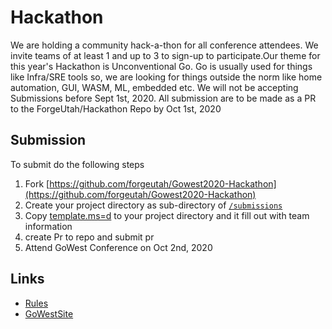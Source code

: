 # Hackathon

We are holding a community hack-a-thon for all conference attendees. We invite teams of at least 1 and up to 3 to sign-up to participate.Our theme for this year's Hackathon is Unconventional Go. Go is usually used for things like Infra/SRE tools so, we are looking for things outside the norm like home automation, GUI, WASM, ML, embedded etc. We will not be accepting Submissions before Sept 1st, 2020. All submission are to be made as a PR to the ForgeUtah/Hackathon Repo by Oct 1st, 2020

## Submission
To submit do the following steps
1. Fork [https://github.com/forgeutah/Gowest2020-Hackathon](https://github.com/forgeutah/Gowest2020-Hackathon)
1. Create your project directory as sub-directory of [`/submissions`](/submissions)
1. Copy [template.ms=d](https://github.com/forgeutah/Gowest2020-Hackathon/submissions/example-template/template.md) to your project directory and it fill out with team information
1. create Pr to repo and submit pr
1. Attend GoWest Conference on Oct 2nd, 2020


## Links 
* [Rules](rules.md)
* [GoWestSite](https://www.gowestconf.com/gowest-hackathon)
